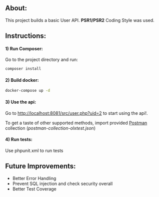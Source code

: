 ## About:
This project builds a basic User API.
**PSR1/PSR2** Coding Style was used.

## Instructions:

#### 1) Run Composer:
Go to the project directory and run:
```bash
composer install
```


#### 2) Build docker:
```bash
docker-compose up -d
```

#### 3) Use the api:
Go to [http://localhost:8081/src/user.php?uid=2](http://localhost:8081/src/user.php) to start using the api!.

To get a taste of other supported methods, import provided [Postman](https://chrome.google.com/webstore/detail/postman/fhbjgbiflinjbdggehcddcbncdddomop/related?utm_source=chrome-ntp-icon)
 collection (*postman-collection-olxtest.json*)
#### 4) Run tests:
Use phpunit.xml to run tests

## Future Improvements:
- Better Error Handling
- Prevent SQL injection and check security overall
- Better Test Coverage
